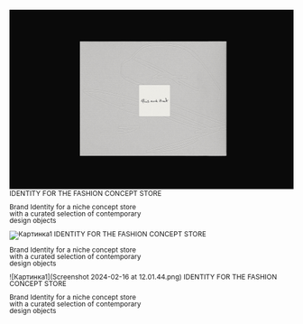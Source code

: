 ![Картинка1](6b8b5e191341535.65ca263de9fa9.png)
IDENTITY FOR THE FASHION CONCEPT STORE
<div style="margin-top: 2px; margin-bottom: 5px; width: 250px; padding: 0px;">
  <p style="font-size: 12px; line-height: 12px;">Brand Identity for a niche concept store with a curated selection of contemporary design objects</p>
</div>

![Картинка1](Slide16.png)
IDENTITY FOR THE FASHION CONCEPT STORE
<div style="margin-top: 2px; margin-bottom: 5px; width: 250px; padding: 0px;">
  <p style="font-size: 12px; line-height: 12px;">Brand Identity for a niche concept store with a curated selection of contemporary design objects</p>
</div>

![Картинка1](Screenshot 2024-02-16 at 12.01.44.png)
IDENTITY FOR THE FASHION CONCEPT STORE
<div style="margin-top: 2px; margin-bottom: 5px; width: 250px; padding: 0px;">
  <p style="font-size: 12px; line-height: 12px;">Brand Identity for a niche concept store with a curated selection of contemporary design objects</p>
</div>


<style>
p {
font-size: 12px; line-height: 12px;
}
</style>

<head>
<link rel="preconnect" href="https://fonts.googleapis.com">
<link rel="preconnect" href="https://fonts.gstatic.com" crossorigin>
<link href="https://fonts.googleapis.com/css2?family=Inter:wght@440&display=swap" rel="stylesheet">
<head>
